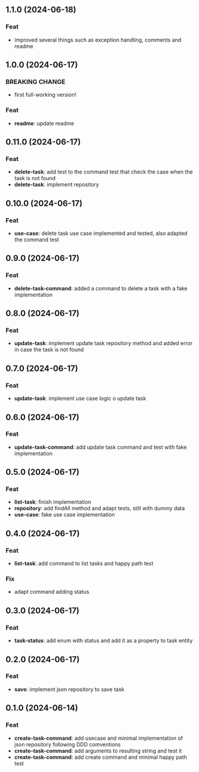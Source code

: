 ## 1.1.0 (2024-06-18)

### Feat

- improved several things such as exception handling, comments and readme

## 1.0.0 (2024-06-17)

### BREAKING CHANGE

- first full-working version!

### Feat

- **readme**: update readme

## 0.11.0 (2024-06-17)

### Feat

- **delete-task**: add test to the command test that check the case when the task is not found
- **delete-task**: implement repository

## 0.10.0 (2024-06-17)

### Feat

- **use-case**: delete task use case implemented and tested, also adapted the command test

## 0.9.0 (2024-06-17)

### Feat

- **delete-task-command**: added a command to delete a task with a fake implementation

## 0.8.0 (2024-06-17)

### Feat

- **update-task**: implement update task repository method and added error in case the task is not found

## 0.7.0 (2024-06-17)

### Feat

- **update-task**: implement use case logic o update task

## 0.6.0 (2024-06-17)

### Feat

- **update-task-command**: add update task command and test with fake implementation

## 0.5.0 (2024-06-17)

### Feat

- **list-task**: finish implementation
- **repository**: add findAll method and adapt tests, still with dummy data
- **use-case**: fake use case implementation

## 0.4.0 (2024-06-17)

### Feat

- **list-task**: add command to list tasks and happy path test

### Fix

- adapt command adding status

## 0.3.0 (2024-06-17)

### Feat

- **task-status**: add enum with status and add it as a property to task entity

## 0.2.0 (2024-06-17)

### Feat

- **save**: implement json repository to save task

## 0.1.0 (2024-06-14)

### Feat

- **create-task-command**: add usecase and minimal implementation of json repository following DDD comventions
- **create-task-command**: add arguments to resulting string and test it
- **create-task-command**: add create command and minimal happy path test
